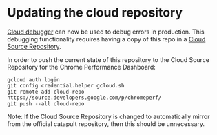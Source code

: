 # Updating the cloud repository

[Cloud debugger](https://cloud.google.com/tools/cloud-debugger/)
can now be used to debug errors in production. This debugging
functionality requires having a copy of this repo in a [Cloud Source
Repository](https://cloud.google.com/tools/cloud-repositories/docs/).

In order to push the current state of this repository to the
Cloud Source Repository for the Chrome Performance Dashboard:

    gcloud auth login
    git config credential.helper gcloud.sh
    git remote add cloud-repo https://source.developers.google.com/p/chromeperf/
    git push --all cloud-repo

Note: If the Cloud Source Repository is changed to automatically mirror
from the official catapult repository, then this should be unnecessary.

